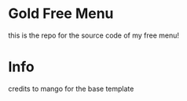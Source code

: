 # Gold Free Menu
this is the repo for the source code of my free menu!

# Info
credits to mango for the base template
